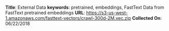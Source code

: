 **Title**: External Data
**keywords**: pretrained, embeddings, FastText
Data from FastText pretrained embeddings
**URL**: https://s3-us-west-1.amazonaws.com/fasttext-vectors/crawl-300d-2M.vec.zip
**Collected On**: 06/22/2018